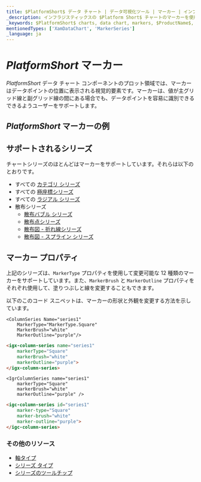 ```yaml
---
title: $PlatformShort$ データ チャート | データ可視化ツール | マーカー | インフラジスティックス
_description: インフラジスティックスの $Platform Short$ チャートのマーカーを使用して、値が主グリッド線と副グリッド線の間にある場合でもデータ ポイントを識別します。$ProductName$ グラフのマーク機能をお試しください!
_keywords: $PlatformShort$ charts, data chart, markers, $ProductName$, Infragistics, $PlatformShort$ チャート, データ チャート, マーカー, インフラジスティックス
mentionedTypes: ['XamDataChart', 'MarkerSeries']
_language: ja
---
```

# $PlatformShort$ マーカー

$PlatformShort$ データ チャート コンポーネントのプロット領域では、マーカーはデータポイントの位置に表示される視覚的要素です。マーカーは、値が主グリッド線と副グリッド線の間にある場合でも、データポイントを容易に識別できるできるようユーザーをサポートします。

## $PlatformShort$ マーカーの例


<code-view style="height: 300px" 
           data-demos-base-url="{environment:dvDemosBaseUrl}" 
           iframe-src="{environment:dvDemosBaseUrl}/charts/data-chart-series-markers" alt="$PlatformShort$ マーカーの例">
</code-view>


<div class="divider--half"></div>

## サポートされるシリーズ

チャートシリーズのほとんどはマーカーをサポートしています。それらは以下のとおりです。

* すべての [カテゴリ シリーズ](data-chart-type-category-series.md)
* すべての [極座標シリーズ](data-chart-type-polar-series.md)
* すべての [ラジアル シリーズ](data-chart-type-radial-series.md)
* 散布シリーズ
    - [散布バブル シリーズ](data-chart-type-scatter-bubble-series.md)
    - [散布点シリーズ](data-chart-type-scatter-point-series.md)
    - [散布図 - 折れ線シリーズ](data-chart-type-scatter-line-series.md)
    - [散布図 - スプライン シリーズ](data-chart-type-scatter-spline-series.md)


## マーカー プロパティ

上記のシリーズは、`MarkerType` プロパティを使用して変更可能な 12 種類のマーカーをサポートしています。また、`MarkerBrush` と `MarkerOutline` プロパティをそれぞれ使用して、塗りつぶしと線を変更することもできます。

以下のこのコード スニペットは、マーカーの形状と外観を変更する方法を示しています。

```razor
<ColumnSeries Name="series1"
    MarkerType="MarkerType.Square"
    MarkerBrush="white"
    MarkerOutline="purple"/>
```

```html
<igx-column-series name="series1"
    markerType="Square"
    markerBrush="white"
    markerOutline="purple">
</igx-column-series>
```

```tsx
<IgrColumnSeries name="series1"
    markerType="Square"
    markerBrush="white"
    markerOutline="purple" />
```

```html
<igc-column-series id="series1"
    marker-type="Square"
    marker-brush="white"
    marker-outline="purple">
</igc-column-series>
```

<!-- TODO add this section when we add MarkerTemplate

## マーカー テンプレート


`MarkerTemplate` プロパティを使用してカスタム形状を指定できます。

以下のこのコード スニペットは、データポイントの値を使用してカスタム マーカーを作成する方法を示しています。


```html
 <igx-data-chart
    [dataSource]="dataSource"
    width="700px"
    height="500px">

    TODO

 </igx-data-chart>
```

```tsx
<IgrColumnSeries name="series1"
    markerTemplate="customMarker" />
``` -->

### その他のリソース

- [軸タイプ](data-chart-axis-types.md)
- [シリーズ タイプ](data-chart-series-types.md)
- [シリーズのツールチップ](data-chart-series-tooltips.md)

